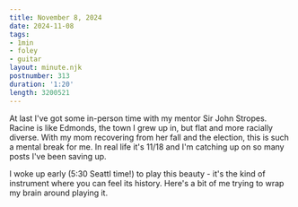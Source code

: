 ```yaml
---
title: November 8, 2024
date: 2024-11-08
tags:
- 1min
- foley
- guitar
layout: minute.njk
postnumber: 313
duration: '1:20'
length: 3200521
---
```

At last I've got some in-person time with my mentor Sir John Stropes. Racine is like Edmonds, the town I grew up in, but flat and more racially diverse. With my mom recovering from her fall and the election, this is such a mental break for me. In real life it's 11/18 and I'm catching up on so many posts I've been saving up.

I woke up early (5:30 Seattl time!) to play this beauty - it's the kind of instrument where you can feel its history. Here's a bit of me trying to wrap my brain around playing it. 
